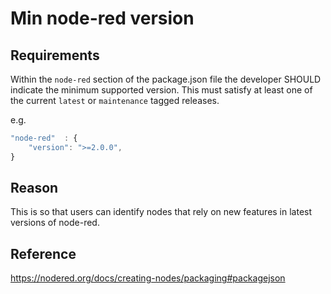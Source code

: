 # Min node-red version

## Requirements
Within the `node-red` section of the package.json file the developer SHOULD indicate the minimum supported version. This must satisfy at least one of the current `latest` or `maintenance` tagged releases.

e.g.
```js
"node-red"  : {
    "version": ">=2.0.0",
}
```

## Reason
This is so that users can identify nodes that rely on new features in latest versions of node-red.

## Reference

https://nodered.org/docs/creating-nodes/packaging#packagejson
